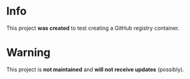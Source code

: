 # Info
This project **was created** to test creating a GitHub registry container.

# Warning
This project is **not maintained** and **will not receive updates** (possibly).

